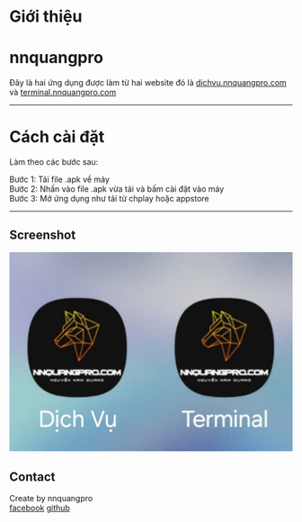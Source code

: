 # Giới thiệu
# nnquangpro

Đây là hai ứng dụng được làm từ hai website đó là [dichvu.nnquangpro.com](https://dichvu.nnquangpro.com) và [terminal.nnquangpro.com](https://terminal.nnquangpro.com) 

---

# Cách cài đặt

Làm theo các bước sau:

Bước 1: Tải file .apk về máy  
Bước 2: Nhấn vào file .apk vừa tải và bấm cài đặt vào máy  
Bước 3: Mở ứng dụng như tải từ chplay hoặc appstore

---
## Screenshot

<img src="images/screenshot.jpg" width="600"/>

## Contact

Create by nnquangpro  
[facebook]([https://github.com/nnquangpro](https://www.facebook.com/NNQUANGPRO.INFO))  
[github](https://github.com/nnquangpro)  
